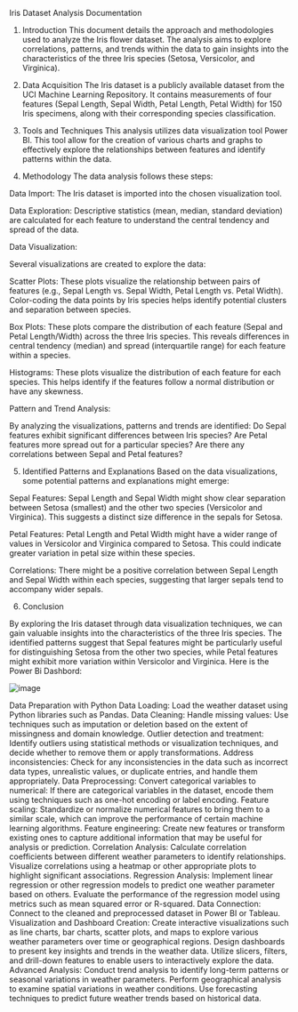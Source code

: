Iris Dataset Analysis Documentation

1. Introduction
This document details the approach and methodologies used to analyze the Iris flower dataset. The analysis aims to explore correlations, patterns, and trends within the data to gain insights into the characteristics of the three Iris species (Setosa, Versicolor, and Virginica).

2. Data Acquisition
The Iris dataset is a publicly available dataset from the UCI Machine Learning Repository. It contains measurements of four features (Sepal Length, Sepal Width, Petal Length, Petal Width) for 150 Iris specimens, along with their corresponding species classification.

3. Tools and Techniques
This analysis utilizes data visualization tool Power BI. This tool allow for the creation of various charts and graphs to effectively explore the relationships between features and identify patterns within the data.

4. Methodology
The data analysis follows these steps:

Data Import:
The Iris dataset is imported into the chosen visualization tool.

Data Exploration:
Descriptive statistics (mean, median, standard deviation) are calculated for each feature to understand the central tendency and spread of the data.

Data Visualization:

Several visualizations are created to explore the data:

Scatter Plots: These plots visualize the relationship between pairs of features (e.g., Sepal Length vs. Sepal Width, Petal Length vs. Petal Width). Color-coding the data points by Iris species helps identify potential clusters and separation between species.

Box Plots: These plots compare the distribution of each feature (Sepal and Petal Length/Width) across the three Iris species. This reveals differences in central tendency (median) and spread (interquartile range) for each feature within a species.

Histograms: These plots visualize the distribution of each feature for each species. This helps identify if the features follow a normal distribution or have any skewness.

Pattern and Trend Analysis:

By analyzing the visualizations, patterns and trends are identified:
Do Sepal features exhibit significant differences between Iris species?
Are Petal features more spread out for a particular species?
Are there any correlations between Sepal and Petal features?

5. Identified Patterns and Explanations
Based on the data visualizations, some potential patterns and explanations might emerge:

Sepal Features: Sepal Length and Sepal Width might show clear separation between Setosa (smallest) and the other two species (Versicolor and Virginica). This suggests a distinct size difference in the sepals for Setosa.

Petal Features: Petal Length and Petal Width might have a wider range of values in Versicolor and Virginica compared to Setosa. This could indicate greater variation in petal size within these species.

Correlations: There might be a positive correlation between Sepal Length and Sepal Width within each species, suggesting that larger sepals tend to accompany wider sepals.

6. Conclusion

By exploring the Iris dataset through data visualization techniques, we can gain valuable insights into the characteristics of the three Iris species.
The identified patterns suggest that Sepal features might be particularly useful for distinguishing Setosa from the other two species, while Petal features might exhibit more variation within Versicolor and Virginica.
Here is the Power Bi Dashbord:

![image](https://github.com/sankalpsinghthakur/Iris-dataset-/assets/102253297/7f691be5-a40e-43f8-8ed3-52f05861dc11)

 Data Preparation with Python
Data Loading: Load the weather dataset using Python libraries such as Pandas.
Data Cleaning:
Handle missing values: Use techniques such as imputation or deletion based on the extent of missingness and domain knowledge.
Outlier detection and treatment: Identify outliers using statistical methods or visualization techniques, and decide whether to remove them or apply transformations.
Address inconsistencies: Check for any inconsistencies in the data such as incorrect data types, unrealistic values, or duplicate entries, and handle them appropriately.
Data Preprocessing:
Convert categorical variables to numerical: If there are categorical variables in the dataset, encode them using techniques such as one-hot encoding or label encoding.
Feature scaling: Standardize or normalize numerical features to bring them to a similar scale, which can improve the performance of certain machine learning algorithms.
Feature engineering: Create new features or transform existing ones to capture additional information that may be useful for analysis or prediction.
Correlation Analysis:
Calculate correlation coefficients between different weather parameters to identify relationships.
Visualize correlations using a heatmap or other appropriate plots to highlight significant associations.
Regression Analysis:
Implement linear regression or other regression models to predict one weather parameter based on others.
Evaluate the performance of the regression model using metrics such as mean squared error or R-squared.
Data Connection: Connect to the cleaned and preprocessed dataset in Power BI or Tableau.
Visualization and Dashboard Creation:
Create interactive visualizations such as line charts, bar charts, scatter plots, and maps to explore various weather parameters over time or geographical regions.
Design dashboards to present key insights and trends in the weather data.
Utilize slicers, filters, and drill-down features to enable users to interactively explore the data.
Advanced Analysis:
Conduct trend analysis to identify long-term patterns or seasonal variations in weather parameters.
Perform geographical analysis to examine spatial variations in weather conditions.
Use forecasting techniques to predict future weather trends based on historical data.
